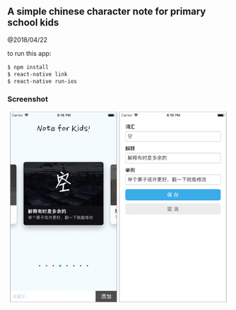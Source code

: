 A simple chinese character note for primary school kids
------------------------

@2018/04/22

to run this app:

```
$ npm install
$ react-native link
$ react-native run-ios
```


### Screenshot

![](screenshots.png)
